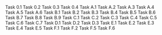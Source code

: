 Task 0.1
Task 0.2
Task 0.3
Task 0.4
Task A.1
Task A.2
Task A.3
Task A.4
Task A.5
Task A.6
Task B.1
Task B.2
Task B.3
Task B.4
Task B.5
Task B.6
Task B.7
Task B.8
Task B.9
Task C.1
Task C.2
Task C.3
Task C.4
Task C.5
Task C.6
Task C.7
Task D.1
Task D.2
Task D.3
Task E.1
Task E.2
Task E.3
Task E.4
Task E.5
Task F.1
Task F.2
Task F.5
Task F.6
